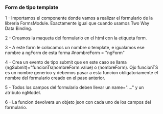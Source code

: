 ### Form de tipo template ###
1 - Importamos el componente donde vamos a realizar el formulario de la libreria FormsModule. Exactamente igual que cuando usamos Two Way Data Binding.

2 - Creamos la maqueta del formulario en el html con la etiqueta form.

3 - A este form le colocamos un nombre o template, e igualamos ese nombre a ngForm de esta forma
    #nombreForm = "ngForm"

4 - Crea un evento de tipo submit que en este caso se llama (ngSubmit)="funcionTs(nombreForm.value) o (nombreForm). Ojo funcionTS es un nombre generico y debemos pasar a esta funcion obligatoriamente el nombre del formulario creado en el paso anterior.

5 - Todos los campos del formulario deben llevar un name="...." y un atributo ngModel.

6 - La funcion devolvera un objeto json con cada uno de los campos del formulario.